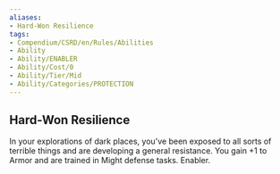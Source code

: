 ```yaml
---
aliases:
- Hard-Won Resilience
tags:
- Compendium/CSRD/en/Rules/Abilities
- Ability
- Ability/ENABLER
- Ability/Cost/0
- Ability/Tier/Mid
- Ability/Categories/PROTECTION
---
```


  
## Hard-Won Resilience  
In your explorations of dark places, you've been exposed to all sorts of terrible things and are developing a general resistance. You gain +1 to Armor and are trained in Might defense tasks. Enabler. 